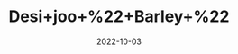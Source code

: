 ---
title: 'Desi+joo+%22+Barley+%22'
date: '2022-10-03' 
metatag: '' 
inventory: '0' 
draft: false 
# meta description 
shortDescripton: 'Barley+provides%ef%bf%bdfiber%2c+vitamins%2c+and+minerals.+Consuming+a+diet+rich+in+whole+grains+may+help+reduce+the+risk+of+obesity%2c+diabetes%2c+heart+disease%2c+certain+types+of+cancer%2c+and+other+chronic+health+concerns.'
description: 'Seed'
longdescription: ''
featured: True
# product Price
price: '60.0'
# Product Short Description
shortDescription: 'Barley+provides%ef%bf%bdfiber%2c+vitamins%2c+and+minerals.+Consuming+a+diet+rich+in+whole+grains+may+help+reduce+the+risk+of+obesity%2c+diabetes%2c+heart+disease%2c+certain+types+of+cancer%2c+and+other+chronic+health+concerns.'
productID: 'FCB0E2A8-1E25-ED11-9968-005056B3A416'
type: 'products'
category: 'Seed' 
thumnailproduct: 'https://eraconnect.blob.core.windows.net/product-images/aminsaddiquidawakhana/FCB0E2A8-1E25-ED11-9968-005056B3A416.webp' 
images:
  - image: 'https://eraconnect.blob.core.windows.net/product-images/aminsaddiquidawakhana/FCB0E2A8-1E25-ED11-9968-005056B3A416.webp'  
Variants:
---